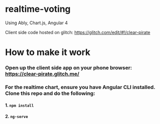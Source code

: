 # realtime-voting
Using Ably, Chart.js, Angular 4

Client side code hosted on glitch: https://glitch.com/edit/#!/clear-pirate


# How to make it work
### Open up the client side app on your phone browser: https://clear-pirate.glitch.me/
### For the realtime chart, ensure you have Angular CLI installed. Clone this repo and do the following:
#### 1. `npm install`
#### 2. `ng-serve`
